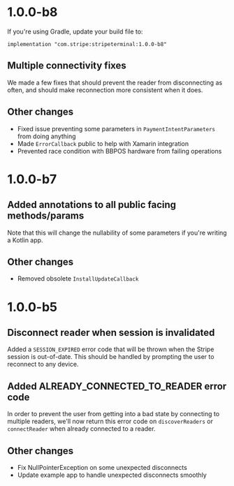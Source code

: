 # 1.0.0-b8

If you're using Gradle, update your build file to:

```
implementation "com.stripe:stripeterminal:1.0.0-b8"
```

## Multiple connectivity fixes
We made a few fixes that should prevent the reader from disconnecting as often, and should make
reconnection more consistent when it does.

## Other changes
- Fixed issue preventing some parameters in `PaymentIntentParameters` from doing anything
- Made `ErrorCallback` public to help with Xamarin integration
- Prevented race condition with BBPOS hardware from failing operations

# 1.0.0-b7

## Added annotations to all public facing methods/params
Note that this will change the nullability of some parameters if you're writing a Kotlin app.

## Other changes
- Removed obsolete `InstallUpdateCallback`

# 1.0.0-b5

## Disconnect reader when session is invalidated
Added a `SESSION_EXPIRED` error code that will be thrown when the Stripe session is out-of-date.
This should be handled by prompting the user to reconnect to any device.

## Added ALREADY_CONNECTED_TO_READER error code
In order to prevent the user from getting into a bad state by connecting to multiple readers, we'll
now return this error code on `discoverReaders` or `connectReader` when already connected to a
reader.

## Other changes
- Fix NullPointerException on some unexpected disconnects
- Update example app to handle unexpected disconnects smoothly
